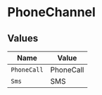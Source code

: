 # PhoneChannel


## Values

| Name        | Value       |
| ----------- | ----------- |
| `PhoneCall` | PhoneCall   |
| `Sms`       | SMS         |